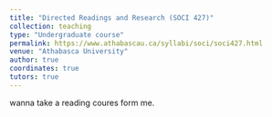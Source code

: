 ```yaml
---
title: "Directed Readings and Research (SOCI 427)"
collection: teaching
type: "Undergraduate course"
permalink: https://www.athabascau.ca/syllabi/soci/soci427.html
venue: "Athabasca University"
author: true
coordinates: true
tutors: true
---
```


wanna take a reading coures form me. 
